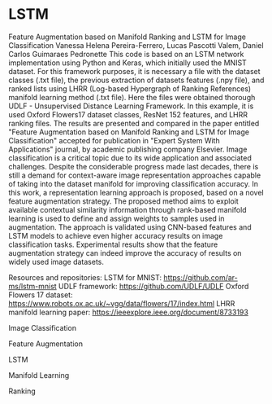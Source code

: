 # LSTM
Feature Augmentation based on Manifold Ranking and LSTM for Image Classification
Vanessa Helena Pereira-Ferrero, Lucas Pascotti Valem, Daniel Carlos Guimaraes Pedronette
This code is based on an LSTM network implementation using Python and Keras,
which initially used the MNIST dataset. For this framework purposes, it is necessary 
a file with the dataset classes (.txt file), the previous extraction of datasets features
(.npy file), and ranked lists using LHRR (Log-based Hypergraph of Ranking References)
manifold learning method (.txt file). Here the files were obtained thorough
UDLF - Unsupervised Distance Learning Framework. In this example, it is used Oxford
Flowers17 dataset classes, ResNet 152 features, and LHRR ranking files. 
The results are presented and compared in the paper entitled "Feature Augmentation based 
on Manifold Ranking and LSTM for Image Classification" accepted for publication in 
"Expert System With Applications" journal, by academic publishing company Elsevier.
Image classification is a critical topic due to its wide application and associated challenges. 
Despite the considerable progress made last decades, there is still a demand for
context-aware image representation approaches capable of taking into the dataset
manifold for improving classification accuracy. In this work, a representation learning
approach is proposed, based on a novel feature augmentation strategy. The proposed
method aims to exploit available contextual similarity information through rank-based
manifold learning is used to define and assign weights to samples used in
augmentation. The approach is validated using CNN-based features and LSTM models
to achieve even higher accuracy results on image classification tasks. Experimental
results show that the feature augmentation strategy can indeed improve the accuracy
of results on widely used image datasets.

Resources and repositories:
LSTM for MNIST: https://github.com/ar-ms/lstm-mnist
UDLF framework: https://github.com/UDLF/UDLF
Oxford Flowers 17 dataset: https://www.robots.ox.ac.uk/~vgg/data/flowers/17/index.html
LHRR manifold learning paper: https://ieeexplore.ieee.org/document/8733193

Image Classification

Feature Augmentation

LSTM

Manifold Learning

Ranking
